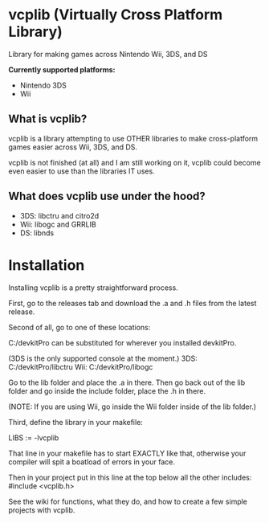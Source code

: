 # vcplib (Virtually Cross Platform Library)
Library for making games across Nintendo Wii, 3DS, and DS

**Currently supported platforms:**
- Nintendo 3DS
- Wii

## What is vcplib?
vcplib is a library attempting to use OTHER libraries to make cross-platform games easier across Wii, 3DS, and DS.

vcplib is not finished (at all) and I am still working on it, vcplib could become even easier to use than the libraries IT uses.

## What does vcplib use under the hood?

- 3DS: libctru and citro2d
- Wii: libogc and GRRLIB
- DS: libnds

# Installation
Installing vcplib is a pretty straightforward process.

First, go to the releases tab and download the .a and .h files from the latest release.

Second of all, go to one of these locations:

C:/devkitPro can be substituted for wherever you installed devkitPro.

(3DS is the only supported console at the moment.)
3DS: C:/devkitPro/libctru
Wii: C:/devkitPro/libogc

Go to the lib folder and place the .a in there.
Then go back out of the lib folder and go inside the include folder, place the .h in there.

(NOTE: If you are using Wii, go inside the Wii folder inside of the lib folder.)

Third, define the library in your makefile:

LIBS	:= -lvcplib

That line in your makefile has to start EXACTLY like that, otherwise your compiler will spit a boatload of errors in your face.

Then in your project put in this line at the top below all the other includes:
#include <vcplib.h>

See the wiki for functions, what they do, and how to create a few simple projects with vcplib.
